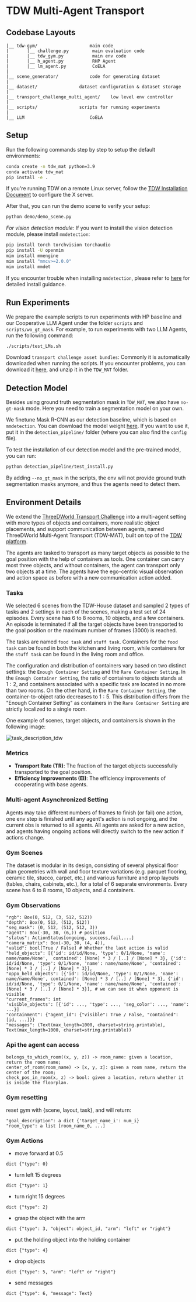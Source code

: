 # TDW Multi-Agent Transport

## Codebase Layouts 

```
|__ tdw-gym/ 					main code
|       |__ challenge.py         main evaluation code
|       |__ tdw_gym.py           main env code
|       |__ h_agent.py           RHP Agent
|       |__ lm_agent.py          CoELA
|
|__ scene_generator/ 			code for generating dataset
|
|__ dataset/ 				dataset configuration & dataset storage
|
|__ transport_challenge_multi_agent/    low level env controller
|
|__ scripts/ 				scripts for running experiments
|
|__ LLM                         CoELA
```

## Setup

Run the following commands step by step to setup the default environments:

```bash
conda create -n tdw_mat python=3.9
conda activate tdw_mat
pip install -e .
```

If you're running TDW on a remote Linux server, follow the [TDW Installation Document](https://github.com/threedworld-mit/tdw/blob/master/Documentation/lessons/setup/install.md) to configure the X server.

After that, you can run the demo scene to verify your setup:

```bash
python demo/demo_scene.py
```

*For vision detection module:* If you want to install the vision detection module, please install `mmdetection`:
```bash
pip install torch torchvision torchaudio
pip install -U openmim
mim install mmengine
mim install "mmcv>=2.0.0"
mim install mmdet
```
If you encounter trouble when installing `mmdetection`, please refer to [here](https://mmdetection.readthedocs.io/en/latest/get_started.html) for detailed install guidance.

## Run Experiments

We prepare the example scripts to run experiments with HP baseline and our Cooperative LLM Agent under the folder `scripts` and `scripts/wo_gt_mask`. For example, to run experiments with two LLM Agents, run the following command:

```bash
./scripts/test_LMs.sh
```

Download `transport challenge asset bundles`: Commonly it is automatically downloaded when running the scripts. If you encounter problems, you can download it [here](https://drive.google.com/file/d/1us2hpJj3_u1Ti_R0OrqVDgUQbdMPUaKN/view?usp=sharing), and unzip it in the `TDW_MAT` folder.

## Detection Model

Besides using ground truth segmentation mask in `TDW_MAT`, we also have `no-gt-mask` mode. Here you need to train a segmentation model on your own.

We finetune Mask R-CNN as our detection baseline, which is based on `mmdetection`. You can download the model weight [here](https://drive.google.com/file/d/1S5id94R2rVeawVrES0eWQzCr_bW81Z3v/view?usp=drive_link). If you want to use it, put it in the `detection_pipeline/` folder (where you can also find the `config` file). 

To test the installation of our detection model and the pre-trained model, you can run:

```bash
python detection_pipeline/test_install.py
```

By adding `--no_gt_mask` in the scripts, the env will not provide ground truth segmentation masks anymore, and thus the agents need to detect them. 

## Environment Details

We extend the [ThreeDWorld Transport Challenge](https://arxiv.org/abs/2103.14025) into a multi-agent setting with more types of objects and containers, more realistic object placements, and support communication between agents, named ThreeDWorld Multi-Agent Transport (TDW-MAT), built on top of the [TDW platform](https://www.threedworld.org/). 

The agents are tasked to transport as many target objects as possible to the goal position with the help of containers as tools. One container can carry most three objects, and without containers, the agent can transport only two objects at a time. The agents have the ego-centric visual observation and action space as before with a new communication action added.

### Tasks 

We selected $6$ scenes from the TDW-House dataset and sampled $2$ types of tasks and $2$ settings in each of the scenes, making a test set of $24$ episodes. Every scene has $6$ to $8$ rooms, $10$ objects, and a few containers. An episode is terminated if all the target objects have been transported to the goal position or the maximum number of frames ($3000$) is reached. 

The tasks are named `food task` and `stuff task`. Containers for the `food task` can be found in both the kitchen and living room, while containers for the `stuff task` can be found in the living room and office. 

The configuration and distribution of containers vary based on two distinct settings: the `Enough Container Setting` and the `Rare Container Setting`. In the `Enough Container Setting`, the ratio of containers to objects stands at $1:2$, and containers associated with a specific task are located in no more than two rooms. On the other hand, in the `Rare Container Setting`, the container-to-object ratio decreases to $1:5$. This distribution differs from the "Enough Container Setting" as containers in the `Rare Container Setting` are strictly localized to a single room. 

One example of scenes, target objects, and containers is shown in the following image:

![task_description_tdw](../assets/tdw_env.png)

### Metrics

  - **Transport Rate (TR)**: The fraction of the target objects successfully transported to the goal position.
  - **Efficiency Improvements (EI)**: The efficiency improvements of cooperating with base agents.

### Multi-agent Asynchronized Setting

Agents may take different numbers of frames to finish (or fail) one action, one env step is finished until any agent's action is not ongoing, and the current obs is returned to all agents.
All agents are asked for a new action, and agents having ongoing actions will directly switch to the new action if actions change. 

### Gym Scenes

The dataset is modular in its design, consisting of several physical floor plan geometries with wall and floor texture 
variations (e.g. parquet flooring, ceramic tile, stucco, carpet, etc.) and various furniture and prop layouts (tables, 
chairs, cabinets, etc.), for a total of 6 separate environments. Every scene has 6 to 8 rooms, 10 objects, and 4 containers.

### Gym Observations
```
"rgb": Box(0, 512, (3, 512, 512))
"depth": Box(0, 512, (512, 512))
"seg_mask": (0, 512, (512, 512, 3))
"agent": Box(-30, 30, (6,)) # position
"status": ActionStatus[ongoing, success,fail,...]
"camera_matrix": Box(-30, 30, (4, 4)),
"valid": bool[True / False] # Whether the last action is valid
"held_objects": [{'id': id/id/None, 'type': 0/1/None, 'name': name/name/None',  contained': [None] * 3 / [..] / [None] * 3}, {'id': id/id/None, 'type': 0/1/None, 'name': name/name/None', 'contained': [None] * 3 / [..] / [None] * 3}],
"oppo_held_objects": [{'id': id/id/None, 'type': 0/1/None, 'name': name/name/None', contained': [None] * 3 / [..] / [None] * 3}, {'id': id/id/None, 'type': 0/1/None, 'name': name/name/None', 'contained': [None] * 3 / [..] / [None] * 3}], # we can see it when opponent is visible
"current_frames": int
'visible_objects': [{'id': ..., 'type': ..., 'seg_color': ..., 'name': ...}]
"containment": {"agent_id": {"visible": True / False, "contained": [id, ...]}}
"messages": (Text(max_length=1000, charset=string.printable), Text(max_length=1000, charset=string.printable))
```

### Api the agent can access
```
belongs_to_which_room((x, y, z)) -> room_name: given a location, return the room name;
center_of_room(room_name) -> [x, y, z]: given a room name, return the center of the room;
check_pos_in_room(x, z) -> bool: given a location, return whether it is inside the floorplan.
```

### Gym resetting
reset gym with {scene, layout, task}, and will return:
```
"goal_description": a dict {'target_name_i': num_i}
"room_type": a list [room_name_0, ...]
```

### Gym Actions
* move forward at 0.5
```
dict {"type": 0} 
```
* turn left 15 degrees
```
dict {"type": 1} 
```
* turn right 15 degrees
```
dict {"type": 2} 
```
* grasp the object with the arm
```
dict {"type": 3, "object": object_id, "arm": "left" or "right"} 
```
* put the holding object into the holding container
```
dict {"type": 4} 
```
* drop objects
```
dict {"type": 5, "arm": "left" or "right"}
```
* send messages
```
dict {"type": 6, "message": Text}
```

